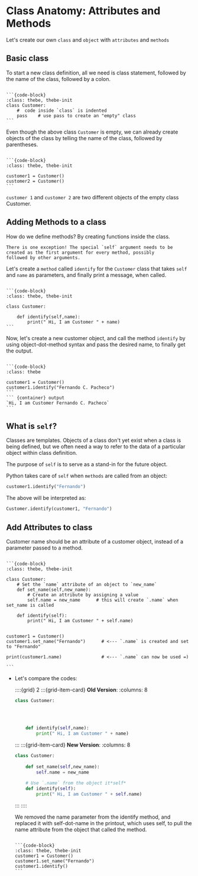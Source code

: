 # Class Anatomy: Attributes and Methods

Let's create our own `class` and `object` with `attributes` and `methods`

## Basic class

To start a new class definition, all we need is class statement, followed by the name of the class,
followed by a colon.

```{thebe-button} 
```

````{container} thebe
```{code-block} 
:class: thebe, thebe-init 
class Customer:
    #  code inside `class` is indented
    pass    # use pass to create an "empty" class
```
````

Even though the above class `Customer` is empty, we can already create objects of the class by 
telling the name of the class, followed by parentheses.


```{thebe-button} 
```

````{container} thebe
```{code-block}
:class: thebe, thebe-init 

customer1 = Customer()
customer2 = Customer()
```
````



`customer 1` and `customer 2` are two different objects of the empty class Customer.

## Adding Methods to a class

How do we define methods? By creating functions inside the class. 

```{important}
There is one exception! The special `self` argument needs to be created as the first argument for every method, possibly
followed by other arguments. 
```

Let's create a `method` called `identify` for the `Customer` class that takes `self` and `name` as parameters, and
finally print a message, when called.

```{thebe-button} 
```

````{container} thebe
```{code-block}
:class: thebe, thebe-init 

class Customer:

    def identify(self,name):
        print(" Hi, I am Customer " + name)
```
````


Now, let's create a new customer object, and call the method `identify` by using object-dot-method syntax and pass the
desired name, to finally get the output.

```{thebe-button} 
```

````{container} thebe
```{code-block}
:class: thebe 

customer1 = Customer()
customer1.identify("Fernando C. Pacheco")
```
``` {container} output
`Hi, I am Customer Fernando C. Pacheco`
```
````

## What is `self`?

Classes are templates. Objects of a class don't yet exist when a class is being defined, but we often
need a way to refer to the data of a particular object within class definition. 

The purpose of `self` is to serve as a stand-in for the future object. 

Python takes care of `self` when `methods` are called from an object:

```python
customer1.identify("Fernando")
``` 
The above will be interpreted as: 

```python
Customer.identify(customer1, "Fernando")
```

## Add Attributes to class

Customer name should be an attribute of a customer object, instead of a parameter passed to a method.


```{thebe-button} 
```

````{container} thebe
```{code-block}
:class: thebe, thebe-init 

class Customer:
    # Set the `name` attribute of an object to `new_name`
    def set_name(self,new_name):
        # Create an attribute by assigning a value
        self.name = new_name      # this will create `.name` when set_name is called
    
    def identify(self):
        print(" Hi, I am Customer " + self.name)


customer1 = Customer()
customer1.set_name("Fernando")      # <--- `.name` is created and set to "Fernando"

print(customer1.name)               # <--- `.name` can now be used =)

```
````

+ Let's compare the codes: 

    ::::{grid} 2
    :::{grid-item-card}  **Old Version**:
    :columns: 8
    ```python
    class Customer:
        
        
        
        
        def identify(self,name):
            print(" Hi, I am Customer " + name)
    ```
    :::
    :::{grid-item-card}  **New Version**:
    :columns: 8
    ```python
    class Customer:
        
        def set_name(self,new_name):
            self.name = new_name 
        
        # Use `.name` from the object it*self* 
        def identify(self):
            print(" Hi, I am Customer " + self.name)
    ```
    :::
    ::::

    We removed the name parameter from the identify method, and replaced it with self-dot-name in the
    printout, which uses self, to pull the name attribute from the object that called the method. 


    ```{thebe-button} 
    ```

    ````{container} thebe
    ```{code-block} 
    :class: thebe, thebe-init 
    customer1 = Customer()
    customer1.set_name("Fernando") 
    customer1.identify()
    ```
    ````